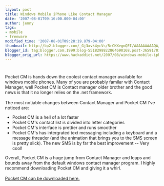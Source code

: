 ```yaml
---
layout: post
title: Windows Mobile iPhone Like Contact Manager
date: '2007-08-01T09:16:00.000-04:00'
author: jenny
tags:
- mobile
- freeware
modified_time: '2007-08-01T09:28:19.879-04:00'
thumbnail: http://bp2.blogger.com/_Gj3xvk4ycVs/RrCKXegnQEI/AAAAAAAAAQA/vYY5MCesL1s/s72-c/cm.jpg
blogger_id: tag:blogger.com,1999:blog-5518298822864690168.post-3659170120508362069
blogger_orig_url: https://www.hackaddict.net/2007/08/windows-mobile-iphone-like-contact.html
---
```


<a onblur="try {parent.deselectBloggerImageGracefully();} catch(e) {}" href="http://bp2.blogger.com/_Gj3xvk4ycVs/RrCKXegnQEI/AAAAAAAAAQA/vYY5MCesL1s/s1600-h/cm.jpg"><img style="margin: 0px auto 10px; display: block; text-align: center; cursor: pointer;" src="http://bp2.blogger.com/_Gj3xvk4ycVs/RrCKXegnQEI/AAAAAAAAAQA/vYY5MCesL1s/s320/cm.jpg" alt="" id="BLOGGER_PHOTO_ID_5093723314487509058" border="0" /></a><br />Pocket CM is hands down the coolest contact manager available for windows mobile phones.  Many of you are probably familar with Contact Manager, well Pocket CM is Contact manager older brother and the good news is that it no longer relies on the .net framework.<br /><br />The most notiable changes between Contact Manager and Pocket CM I've noticed are:<br /><ul><li>Pocket CM is a hell of a lot faster</li><li>Pocket CM's contact list is divided into letter categories</li><li>Pocket CM's interface is prettier and runs smoother</li><li>Pocket CM's has intergrated text messaging including a keyboard and a message threader (and the animation that brings you to the SMS screen is pretty slick). The new SMS is by far the best improvement -- Very cool!</li></ul>Overall, Pocket CM is a huge jump from Contact Manager and leaps and bounds away from the default windows contact manager program.  I highly recommend downloading Pocket CM and giving it a whirl.<br /><br /><a href="http://www.pocketcm.com/">Pocket CM can be downloaded here.</a>